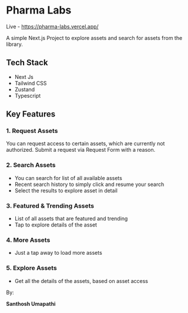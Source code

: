 # Pharma Labs

Live - https://pharma-labs.vercel.app/

A simple Next.js Project to explore assets and search for assets from the library.

## Tech Stack

- Next Js
- Tailwind CSS
- Zustand
- Typescript

## Key Features

### 1. Request Assets

You can request access to certain assets, which are currently not authorized. Submit a request via Request Form with a reason.

### 2. Search Assets

- You can search for list of all available assets
- Recent search history to simply click and resume your search
- Select the results to explore asset in detail

### 3. Featured & Trending Assets

- List of all assets that are featured and trending
- Tap to explore details of the asset

### 4. More Assets

- Just a tap away to load more assets

### 5. Explore Assets

- Get all the details of the assets, based on asset access

By:

**Santhosh Umapathi**
